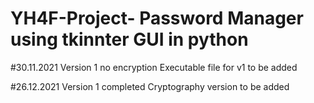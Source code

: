 # YH4F-Project- Password Manager using tkinnter GUI in python
#30.11.2021
Version 1 no encryption
Executable file for v1 to be added

#26.12.2021
Version 1 completed 
Cryptography version to be added
